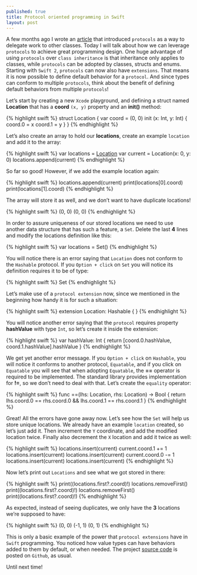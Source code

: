 ```yaml
---
published: true
title: Protocol oriented programming in Swift
layout: post
---
```

A few months ago I wrote an [article](http://mhorga.org/2015/07/14/protocols-and-delegates.html) that introduced `protocols` as a way to delegate work to other classes. Today I will talk about how we can leverage `protocols` to achieve great programming design. One huge advantage of using `protocols` over `class inheritance` is that inheritance only applies to classes, while `protocols` can be adopted by classes, structs and enums. Starting with `Swift 2`, `protocols` can now also have `extensions`. That means it is now possible to define default behavior for a `protocol`. And since types can conform to multiple `protocols`, think about the benefit of defining default behaviors from multiple `protocols`!

Let’s start by creating a new `Xcode` playground, and defining a struct named __Location__ that has a __coord__ `(x, y)` property and an __init()__ method: 

{% highlight swift %}
struct Location {
    var coord = (0, 0)
    init (x: Int, y: Int) {
        coord.0 = x
        coord.1 = y
    }
}
{% endhighlight %}

Let’s also create an array to hold our __locations__, create an example `location` and add it to the array:

{% highlight swift %}
var locations = [Location]()
var current = Location(x: 0, y: 0)
locations.append(current)
{% endhighlight %}

So far so good! However, if we add the example location again:

{% highlight swift %}
locations.append(current)
print(locations[0].coord) 
print(locations[1].coord)
{% endhighlight %}

The array will store it as well, and we don’t want to have duplicate locations!

{% highlight swift %}
(0, 0)
(0, 0)
{% endhighlight %}

In order to assure uniqueness of our stored locations we need to use another data structure that has such a feature, a `Set`. Delete the last __4__ lines and modify the locations definition like this:

{% highlight swift %}
var locations = Set<Location>()
{% endhighlight %}

You will notice there is an error saying that `Location` does not conform to the `Hashable` protocol. If you `Option + click` on `Set` you will notice its definition requires it to be of type:

{% highlight swift %}
Set<Element : Hashable>
{% endhighlight %}

Let’s make use of a `protocol extension` now, since we mentioned in the beginning how handy it is for such a situation:

{% highlight swift %}
extension Location: Hashable {
}
{% endhighlight %}

You will notice another error saying that the `protocol` requires property __hashValue__ with type `Int`, so let’s create it inside the extension:

{% highlight swift %}
var hashValue: Int {
    return [coord.0.hashValue, coord.1.hashValue].hashValue
}
{% endhighlight %}

We get yet another error message. If you `Option + click` on `Hashable`, you will notice it conforms to another protocol, `Equatable`, and if you click on `Equatable` you will see that when adopting `Equatable`, the __==__ operator is required to be implemented. The standard library provides implementation for __!=__, so we don’t need to deal with that. Let’s create the `equality` operator:

{% highlight swift %}
func ==(lhs: Location, rhs: Location) -> Bool {
    return lhs.coord.0 == rhs.coord.0 && lhs.coord.1 == rhs.coord.1
}
{% endhighlight %}

Great! All the errors have gone away now. Let’s see how the `Set` will help us store unique locations. We already have an example `location` created, so let’s just add it. Then increment the `Y` coordinate, and add the modified location twice. Finally also decrement the `X` location and add it twice as well:

{% highlight swift %}
locations.insert(current)
current.coord.1 += 1
locations.insert(current)
locations.insert(current)
current.coord.0 -= 1
locations.insert(current)
locations.insert(current)
{% endhighlight %}

Now let’s print out `Locations` and see what we got stored in there:

{% highlight swift %}
print((locations.first?.coord)!)
locations.removeFirst()
print((locations.first?.coord)!)
locations.removeFirst()
print((locations.first?.coord)!)
{% endhighlight %}

As expected, instead of seeing duplicates, we only have the __3__ locations we’re supposed to have:

{% highlight swift %}
(0, 0)
(-1, 1)
(0, 1)
{% endhighlight %}

This is only a basic example of the power that `protocol extensions` have in `Swift` programming. You noticed how value types can have behaviors added to them by default, or when needed. The project [source code](https://github.com/Swiftor/ProtocolOrientedProgramming) is posted on `Github`, as usual.

Until next time!